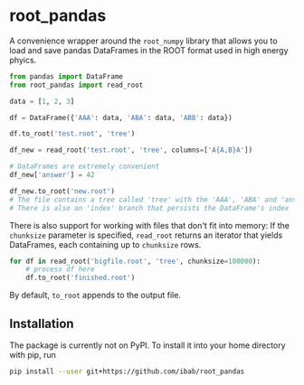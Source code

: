
# root\_pandas

A convenience wrapper around the `root_numpy` library that allows you to load and save pandas DataFrames in the ROOT format used in high energy phyics.

```python
from pandas import DataFrame
from root_pandas import read_root

data = [1, 2, 3]

df = DataFrame({'AAA': data, 'ABA': data, 'ABB': data})

df.to_root('test.root', 'tree')

df_new = read_root('test.root', 'tree', columns=['A{A,B}A'])

# DataFrames are extremely convenient
df_new['answer'] = 42

df_new.to_root('new.root')
# The file contains a tree called 'tree' with the 'AAA', 'ABA' and 'answer' branches
# There is also an 'index' branch that persists the DataFrame's index
```

There is also support for working with files that don't fit into memory:
If the `chunksize` parameter is specified, `read_root` returns an iterator that yields DataFrames, each containing up to `chunksize` rows.
```python
for df in read_root('bigfile.root', 'tree', chunksize=100000):
    # process df here
    df.to_root('finished.root')
```
By default, `to_root` appends to the output file.

## Installation
The package is currently not on PyPI.
To install it into your home directory with pip, run
```bash
pip install --user git+https://github.com/ibab/root_pandas
```
